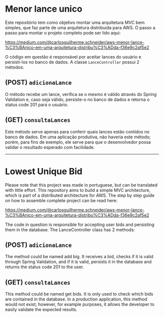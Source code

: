 # Menor lance unico

Este repositório tem como objetivo montar uma arquitetura MVC bem simples, que faz parte de uma arquitetura distribuida para AWS. O passo a passo para montar o projeto completo pode ser lido aqui:

https://medium.com/@carlosguilherme.schneider/aws-menor-lance-%C3%BAnico-em-uma-arquitetura-distribu%C3%ADda-f36e9c2af5e2

O código em questão é responsável por aceitar lances do usuário e persisti-los no banco de dados. A classe `LanceController` possui 2 métodos:

## (POST) `adicionaLance`
O método recebe um lance, verifica se o mesmo é válido através do Spring Validation e, caso seja válido, persiste-o no banco de dados e retorna o status code 201 para o usuário.

## (GET) `consultaLances`
Este método serve apenas para conferir quais lances estão contidos no banco de dados. Em uma aplicação produtiva, não haveria este método; porém, para fins de exemplo, ele serve para que o desenvolvedor possa validar o resultado esperado com facilidade.


----------------------------------------------------------------------------------------

# Lowest Unique Bid
Please note that this project was made in portuguese, but can be translated with little effort.
This repository aims to build a simple MVC architecture, which is part of a distributed architecture for AWS. The step by step guide on how to assemble complete project can be read here:

https://medium.com/@carlosguilherme.schneider/aws-menor-lance-%C3%BAnico-em-uma-arquitetura-distribu%C3%ADda-f36e9c2af5e2

The code in question is responsible for accepting user bids and persisting them in the database. The LanceController class has 2 methods:

## (POST) `adicionaLance`
The method could be named add big. It receives a bid, checks if it is valid through Spring Validation, and if it is valid, persists it in the database and returns the status code 201 to the user.

## (GET) `consultaLances`
This method could be named get bids. It is only used to check which bids are contained in the database. In a production application, this method would not exist; however, for example purposes, it allows the developer to easily validate the expected results.
